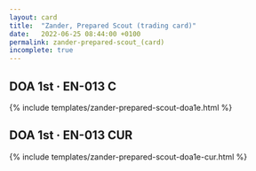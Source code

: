 ```yaml
---
layout: card
title:  "Zander, Prepared Scout (trading card)"
date:   2022-06-25 08:44:00 +0100
permalink: zander-prepared-scout_(card)
incomplete: true
---
```


## DOA 1st &middot; EN-013 C

{% include templates/zander-prepared-scout-doa1e.html %}


## DOA 1st &middot; EN-013 CUR

{% include templates/zander-prepared-scout-doa1e-cur.html %}
